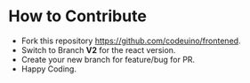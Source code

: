 # How to Contribute

 - Fork this repository https://github.com/codeuino/frontened. 
 - Switch to Branch **V2** for the react version. 
 - Create your new branch for feature/bug for PR. 
 - Happy Coding.
